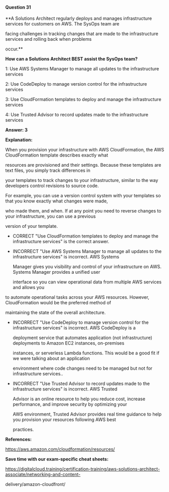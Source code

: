 #### Question  31


**A Solutions Architect regularly deploys and manages infrastructure services for customers on AWS. The SysOps team are

facing challenges in tracking changes that are made to the infrastructure services and rolling back when problems

occur.**


**How can a Solutions Architect BEST assist the SysOps team?**


1: Use AWS Systems Manager to manage all updates to the infrastructure services


2: Use CodeDeploy to manage version control for the infrastructure services


3: Use CloudFormation templates to deploy and manage the infrastructure services


4: Use Trusted Advisor to record updates made to the infrastructure services


**Answer: 3**


**Explanation:**


When you provision your infrastructure with AWS CloudFormation, the AWS CloudFormation template describes exactly what

resources are provisioned and their settings. Because these templates are text files, you simply track differences in

your templates to track changes to your infrastructure, similar to the way developers control revisions to source code.


For example, you can use a version control system with your templates so that you know exactly what changes were made,

who made them, and when. If at any point you need to reverse changes to your infrastructure, you can use a previous

version of your template.


- CORRECT "Use CloudFormation templates to deploy and manage the infrastructure services" is the correct answer.


- INCORRECT "Use AWS Systems Manager to manage all updates to the infrastructure services" is incorrect. AWS Systems

  Manager gives you visibility and control of your infrastructure on AWS. Systems Manager provides a unified user

  interface so you can view operational data from multiple AWS services and allows you


to automate operational tasks across your AWS resources. However, CloudFormation would be the preferred method of

maintaining the state of the overall architecture.


- INCORRECT "Use CodeDeploy to manage version control for the infrastructure services" is incorrect. AWS CodeDeploy is a

  deployment service that automates application (not infrastructure) deployments to Amazon EC2 instances, on-premises

  instances, or serverless Lambda functions. This would be a good fit if we were talking about an application

  environment where code changes need to be managed but not for infrastructure services..


- INCORRECT "Use Trusted Advisor to record updates made to the infrastructure services" is incorrect. AWS Trusted

  Advisor is an online resource to help you reduce cost, increase performance, and improve security by optimizing your

  AWS environment, Trusted Advisor provides real time guidance to help you provision your resources following AWS best

  practices.


**References:**


https://aws.amazon.com/cloudformation/resources/


**Save time with our exam-specific cheat sheets:**


https://digitalcloud.training/certification-training/aws-solutions-architect-associate/networking-and-content-

delivery/amazon-cloudfront/

